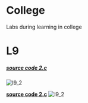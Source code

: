 # College

Labs during learning in college

# L9 #

##### [source code 2.c](https://github.com/katohawkei/College/blob/master/src/term2/l9/2.c)
![l9_2](docs/img/l9_2.gif)

[**source code 2.c**](https://github.com/katohawkei/College/blob/master/src/term2/l9/2.c)
![l9_2](docs/img/l9_2.gif)
